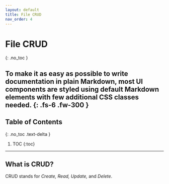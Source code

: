 ```yaml
---
layout: default
title: File CRUD
nav_order: 4
---
```


# **File CRUD**
{: .no_toc }

To make it as easy as possible to write documentation in plain Markdown, most UI components are styled using default Markdown elements with few additional CSS classes needed.
{: .fs-6 .fw-300 }
---
## Table of Contents
{: .no_toc .text-delta }

1. TOC
{:toc}

---
## What is CRUD?

CRUD stands for _Create, Read, Update,_ and _Delete_.
